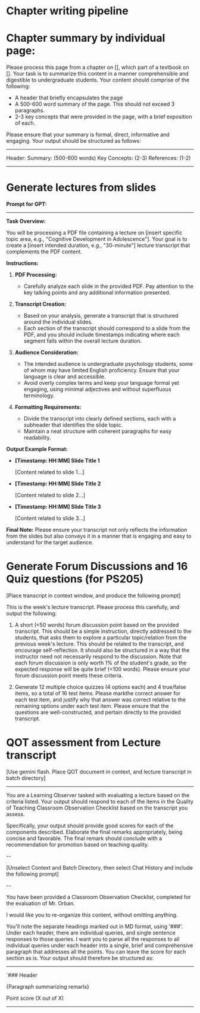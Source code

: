 
# Chapter writing pipeline
# Chapter summary by individual page:

Please process this page from a chapter on [], which part of a textbook on []. Your task is to summarize this content in a manner comprehensible and digestible to undergraduate students. Your content should comprise of the following:

- A header that briefly encapsulates the page
- A 500-600 word summary of the page. This should not exceed 3 paragraphs.
- 2-3 key concepts that were provided in the page, with a brief exposition of each.

Please ensure that your summary is formal, direct, informative and engaging. Your output should be structured as follows:

***
Header:
Summary: (500-600 words)
Key Concepts: (2-3)
References: (1-2)
***
# Generate lectures from slides

**Prompt for GPT:**

---

**Task Overview:**

You will be processing a PDF file containing a lecture on [insert specific topic area, e.g., "Cognitive Development in Adolescence"]. Your goal is to create a [insert intended duration, e.g., "30-minute"] lecture transcript that complements the PDF content.

**Instructions:**

1. **PDF Processing:**
   - Carefully analyze each slide in the provided PDF. Pay attention to the key talking points and any additional information presented.

2. **Transcript Creation:**
   - Based on your analysis, generate a transcript that is structured around the individual slides.
   - Each section of the transcript should correspond to a slide from the PDF, and you should include timestamps indicating where each segment falls within the overall lecture duration.

3. **Audience Consideration:**
   - The intended audience is undergraduate psychology students, some of whom may have limited English proficiency. Ensure that your language is clear and accessible.
   - Avoid overly complex terms and keep your language formal yet engaging, using minimal adjectives and without superfluous terminology.

4. **Formatting Requirements:**
   - Divide the transcript into clearly defined sections, each with a subheader that identifies the slide topic.
   - Maintain a neat structure with coherent paragraphs for easy readability.

**Output Example Format:**

- **[Timestamp: HH:MM] Slide Title 1**
  
  [Content related to slide 1...]
  
- **[Timestamp: HH:MM] Slide Title 2**
  
  [Content related to slide 2...]
  
- **[Timestamp: HH:MM] Slide Title 3**
  
  [Content related to slide 3...]

**Final Note:**
Please ensure your transcript not only reflects the information from the slides but also conveys it in a manner that is engaging and easy to understand for the target audience. 
# Generate Forum Discussions and 16 Quiz questions (for PS205)

[Place transcript in context window, and produce the following prompt]

This is the week's lecture transcript. Please process this carefully, and output the following:

1. A short (<50 words) forum discussion point based on the provided transcript. This should be a simple instruction, directly addressed to the students, that asks them to explore a particular topic/relation from the previous week's lecture. This should be related to the transcript, and encourage self-reflection. It should also be structured in a way that the instructor need not necessarily respond to the discussion. Note that each forum discussion is only worth 1% of the student's grade, so the expected response will be quite brief (<100 words). Please ensure your forum discussion point meets these criteria.

2. Generate 12 multiple choice quizzes (4 options each) and 4 true/false items, so a total of 16 test items. Please markthe correct answer for each test item, and justify why that answer was correct relative to the remaining options under each test item. Please ensure that the questions are well-constructed, and pertain directly to the provided transcript.

# QOT assessment from Lecture transcript

[Use gemini flash. Place QOT document in context, and lecture transcript in batch directory]

---

You are a Learning Observer tasked with evaluating a lecture based on the criteria listed. Your output should respond to each of the items in the Quality of Teaching Classroom Observation Checklist based on the transcript you assess. 

Specifically, your output should provide good scores for each of the components described. Elaborate the final remarks appropriately, being concise and favorable. The final remark should conclude with a recommendation for promotion based on teaching quality.

--

[Unselect Context and Batch Directory, then select Chat History and include the following prompt]

--

You have been provided a Classroom Observation Checklist, completed for the evaluation of Mr. Orban.

I would like you to re-organize this content, without omitting anything. 

You'll note the separate headings marked out in MD format, using '###'. Under each header, there are individual queries, and single sentence responses to those queries. I want you to parse all the responses to all individual queries under each header into a single, brief and comprehensive paragraph that addresses all the points. You can leave the score for each section as is. Your output should therefore be structured as:

---

`### Header

{Paragraph summarizing remarls}

Point score (X out of X)

---



 